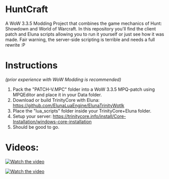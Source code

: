 # HuntCraft
A WoW 3.3.5 Modding Project that combines the game mechanics of Hunt: Showdown and World of Warcraft. In this repository you'll find the client patch and Eluna scripts allowing you to run it yourself or just see how it was made. Fair warning, the server-side scripting is terrible and needs a full rewrite :P

# Instructions

*(prior experience with WoW Modding is recommended)*

1. Pack the "PATCH-V.MPC" folder into a WoW 3.3.5 MPQ-patch using MPQEditor and place it in your Data folder.
2. Download or build TrinityCore with Eluna: https://github.com/ElunaLuaEngine/ElunaTrinityWotlk
3. Place the "lua_scripts" folder inside your TrinityCore+Eluna folder.
4. Setup your server: https://trinitycore.info/install/Core-Installation/windows-core-installation
5. Should be good to go.

# Videos: 

[![Watch the video](https://img.youtube.com/vi/CvmnAJPkKck/0.jpg)](https://youtu.be/CvmnAJPkKck)

[![Watch the video](https://img.youtube.com/vi/I3_1GVudo-I/0.jpg)](https://youtu.be/I3_1GVudo-I)
